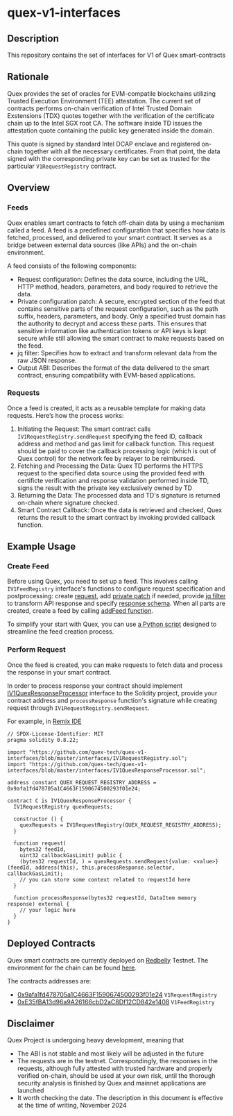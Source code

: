 # quex-v1-interfaces

## Description

This repository contains the set of interfaces for V1 of Quex smart-contracts

## Rationale

Quex provides the set of oracles for EVM-compatile blockchains utilizing Trusted Execution Environment (TEE)
attestation. The current set of contracts performs on-chain verification of Intel Trusted Domain Exstensions (TDX)
quotes together with the verification of the certificate chain up to the Intel SGX root CA. The software inside TD
issues the attestation quote containing the public key generated inside the domain.

This quote is signed by standard Intel DCAP enclave and registered on-chain together with all the necessary
certificates. From that point, the data signed with the corresponding private key can be set as trusted for the
particular `V1RequestRegistry` contract.

## Overview

### Feeds
Quex enables smart contracts to fetch off-chain data by using a mechanism called a feed. 
A feed is a predefined configuration that specifies how data is fetched, processed, and 
delivered to your smart contract. It serves as a bridge between external data sources (like APIs) 
and the on-chain environment.

A feed consists of the following components:
+ Request configuration: Defines the data source, including the URL, HTTP method, headers, parameters, and body
required to retrieve the data.
+ Private configuration patch: A secure, encrypted section of the feed that contains sensitive parts of the request
configuration, such as the path suffix, headers, parameters, and body. Only a specified trust domain has the authority
to decrypt and access these parts. This ensures that sensitive information like authentication tokens or API keys is
kept secure while still allowing the smart contract to make requests based on the feed.  
+ jq filter: Specifies how to extract and transform relevant data from the raw JSON response.
+ Output ABI: Describes the format of the data delivered to the smart contract, ensuring compatibility with EVM-based applications.

### Requests
Once a feed is created, it acts as a reusable template for making data requests. Here’s how the process works:
1. Initiating the Request: The smart contract calls `IV1RequestRegistry.sendRequest` specifying the feed ID,
callback address and method and gas limit for callback function. This request should be paid to cover the callback 
processing logic (which is out of Quex control) for the network fee by relayer to be reimbursed.
2. Fetching and Processing the Data: Quex TD performs the HTTPS request to the specified data source using the provided feed with certificte verification and response validation performed inside TD, signs the result with the private key exclusively owned by TD
3. Returning the Data: The processed data and TD's signature is returned on-chain where signature checked.
4. Smart Contract Callback: Once the data is retrieved and checked, Quex returns the result to the smart contract by invoking provided callback function.

## Example Usage

### Create Feed

Before using Quex, you need to set up a feed. This involves calling `IV1FeedRegistry` interface's functions to configure
request specification and postprocessing: create [request](interfaces/IV1FeedRegistry.sol#L58), 
add [private patch](interfaces/IV1FeedRegistry.sol#L60) if needed, provide [jq filter](interfaces/IV1FeedRegistry.sol#L62)
to transform API response and specify [response schema](interfaces/IV1FeedRegistry.sol#L64).
When all parts are created, create a feed by calling [addFeed function](interfaces/IV1FeedRegistry.sol#L66).

To simplify your start with Quex, you can use [a Python script](tools/create_feed) designed to streamline the feed creation process.

### Perform Request

Once the feed is created, you can make requests to fetch data and process the response in your smart contract.

In order to process response your contract should implement [IV1QuexResponseProcessor](interfaces/IV1QuexResponseProcessor.sol) interface 
to the Solidity project, provide your contract address and `processResponse` function's signature while
creating request through `IV1RequestRegistry.sendRequest`.

For example, in [Remix IDE](https://remix.ethereum.org/)

```solidity
// SPDX-License-Identifier: MIT
pragma solidity 0.8.22;

import "https://github.com/quex-tech/quex-v1-interfaces/blob/master/interfaces/IV1RequestRegistry.sol";
import "https://github.com/quex-tech/quex-v1-interfaces/blob/master/interfaces/IV1QuexResponseProcessor.sol";

address constant QUEX_REQUEST_REGISTRY_ADDRESS = 0x9afa1fd478705a1C4663F1590674500293f01e24;

contract C is IV1QuexResponseProcessor {
  IV1RequestRegistry quexRequests;

  constructor () {
    quexRequests = IV1RequestRegistry(QUEX_REQUEST_REGISTRY_ADDRESS);
  }

  function request(
    bytes32 feedId,
    uint32 callbackGasLimit) public {
    (bytes32 requestId, ) = quexRequests.sendRequest{value: <value>}(feedId, address(this), this.processResponse.selector, callbackGasLimit);
    // you can store some context related to requestId here
  }

  function processResponse(bytes32 requestId, DataItem memory response) external {
    // your logic here
  }
}
```

## Deployed Contracts

Quex smart contracts are currently deployed on [Redbelly](https://www.redbelly.network/) Testnet. The environment for 
the chain can be found [here](https://vine.redbelly.network/environments).

The contracts addresses are:
+ [0x9afa1fd478705a1C4663F1590674500293f01e24](https://redbelly.testnet.routescan.io/address/0x9afa1fd478705a1C4663F1590674500293f01e24) `V1RequestRegistry`
+ [0xE35fBA13d96a9A26166cbD2aC8Df12CD842e1408](https://redbelly.testnet.routescan.io/address/0xE35fBA13d96a9A26166cbD2aC8Df12CD842e1408) `V1FeedRegistry`

## Disclaimer

Quex Project is undergoing heavy development, meaning that
+ The ABI is not stable and most likely will be adjusted in the future
+ The requests are in the testnet. Correspondingly, the responses in the requests, although fully attested with trusted
  hardware and properly verified on-chain, should be used at your own risk, until the thorough security analysis is
  finished by Quex and mainnet applications are launched
+ It worth checking the date. The description in this document is effective at the time of writing, November 2024
